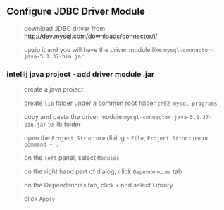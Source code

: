 ## Configure JDBC Driver Module

> download JDBC driver from http://dev.mysql.com/downloads/connector/j/

> upzip it and you will have the driver module like `mysql-connector-java-5.1.37-bin.jar`

### intellij java project - add driver module .jar

> create a java project

> create `lib` folder under a common root folder `ch02-mysql-programs`

> copy and paste the driver module `mysql-connector-java-5.1.37-bin.jar` to lib folder

> open the `Project Structure` dialog - `File`, `Project Structure` or `command + ;`

> on the `left` panel, select `Modules`

> on the right hand part of dialog, click `Dependencies` tab

> on the Dependencies tab, click `+` and select Library

> click `Apply`
